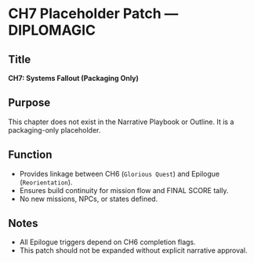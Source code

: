 # CH7 Placeholder Patch — DIPLOMAGIC

## Title
**CH7: Systems Fallout (Packaging Only)**

## Purpose
This chapter does not exist in the Narrative Playbook or Outline. It is a packaging-only placeholder.

## Function
- Provides linkage between CH6 (`Glorious Quest`) and Epilogue (`Reorientation`).
- Ensures build continuity for mission flow and FINAL SCORE tally.
- No new missions, NPCs, or states defined.

## Notes
- All Epilogue triggers depend on CH6 completion flags.
- This patch should not be expanded without explicit narrative approval.
